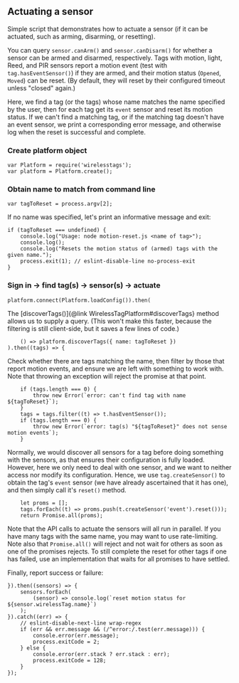 ## Actuating a sensor

Simple script that demonstrates how to actuate a sensor (if it can be
actuated, such as arming, disarming, or resetting).

You can query `sensor.canArm()` and `sensor.canDisarm()` for whether a sensor
can be armed and disarmed, respectively. Tags with motion, light, Reed, and
PIR sensors report a motion event (test with `tag.hasEventSensor()`) if
they are armed, and their motion status (`Opened`, `Moved`) can be reset.
(By default, they will reset by their configured timeout unless "closed" again.)

Here, we find a tag (or the tags) whose name matches the name specified by
the user, then for each tag get its `event` sensor and reset its motion
status. If we can't find a matching tag, or if the matching tag doesn't have
an event sensor, we print a corresponding error message, and otherwise log
when the reset is successful and complete.

### Create platform object

    var Platform = require('wirelesstags');
    var platform = Platform.create();

### Obtain name to match from command line

    var tagToReset = process.argv[2];

If no name was specified, let's print an informative message and exit:

    if (tagToReset === undefined) {
        console.log("Usage: node motion-reset.js <name of tag>");
        console.log();
        console.log("Resets the motion status of (armed) tags with the given name.");
        process.exit(1); // eslint-disable-line no-process-exit
    }

### Sign in -> find tag(s) -> sensor(s) -> actuate

    platform.connect(Platform.loadConfig()).then(

The [discoverTags()]{@link WirelessTagPlatform#discoverTags} method allows us
to supply a query. (This won't make this faster, because the filtering is
still client-side, but it saves a few lines of code.)

        () => platform.discoverTags({ name: tagToReset })
    ).then((tags) => {

Check whether there are tags matching the name, then filter by those that
report motion events, and ensure we are left with something to work with.
Note that throwing an exception will reject the promise at that point.

        if (tags.length === 0) {
            throw new Error(`error: can't find tag with name ${tagToReset}`);
        }
        tags = tags.filter((t) => t.hasEventSensor());
        if (tags.length === 0) {
            throw new Error(`error: tag(s) "${tagToReset}" does not sense motion events`);
        }

Normally, we would discover all sensors for a tag before doing something
with the sensors, as that ensures their configuration is fully loaded.
However, here we only need to deal with one sensor, and we want to neither
access nor modify its configuration. Hence, we use `tag.createSensor()` to
obtain the tag's `event` sensor (we have already ascertained that it has one),
and then simply call it's `reset()` method.

        let proms = [];
        tags.forEach((t) => proms.push(t.createSensor('event').reset()));
        return Promise.all(proms);

Note that the API calls to actuate the sensors will all run in parallel. If
you have many tags with the same name, you may want to use rate-limiting.
Note also that `Promise.all()` will reject and not wait for others as soon
as one of the promises rejects. To still complete the reset for other tags
if one has failed, use an implementation that waits for all promises to have
settled.

Finally, report success or failure:

    }).then((sensors) => {
        sensors.forEach(
            (sensor) => console.log(`reset motion status for ${sensor.wirelessTag.name}`)
        );
    }).catch((err) => {
        // eslint-disable-next-line wrap-regex
        if (err && err.message && (/^error:/.test(err.message))) {
            console.error(err.message);
            process.exitCode = 2;
        } else {
            console.error(err.stack ? err.stack : err);
            process.exitCode = 128;
        }
    });
